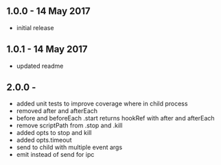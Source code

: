 ## 1.0.0 - 14 May 2017

- initial release


## 1.0.1 - 14 May 2017

- updated readme

## 2.0.0 - 

- added unit tests to improve coverage where in child process
- removed after and afterEach
- before and beforeEach .start returns hookRef with after and afterEach
- remove scriptPath from .stop and .kill
- added opts to stop and kill
- added opts.timeout
- send to child with multiple event args
- emit instead of send for ipc
